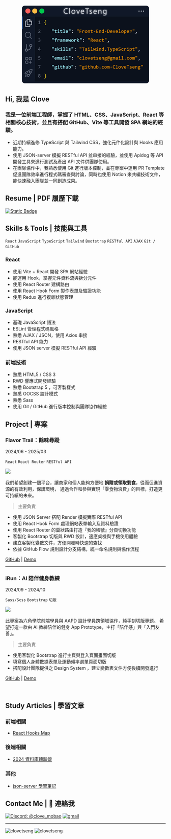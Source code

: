 
<p align="center">
 <img src="image/card.png" width="400px">
</p>

<h2>Hi, 我是 Clove</h2>
<h3>我是一位前端工程師，掌握了 HTML、CSS、JavaScript、React 等相關核心技術，並且有搭配 GitHub、Vite 等工具開發 SPA 網站的經驗。</h3>

- 近期持續進修 TypeScript 與 Tailwind CSS，強化元件化設計與 Hooks 應用能力。
- 使用 JSON-server 模擬 RESTful API 並串接的經驗，並使用 Apidog 等 API 開發工具來進行測試及產出 API 文件供團隊使用。
- 在團隊協作中，我熟悉使用 Git 進行版本控制，並在專案中運用 PR Template 促進團隊效率進行程式碼審查與討論，同時也使用 Notion 來共編技術文件，能快速融入團隊並一同創造成果。 

<!-- 👉 <a href="#"> 個人作品集網站 (建置中) </a> <br/>
<br> -->

## Resume | PDF 履歷下載
<a href="https://firebasestorage.googleapis.com/v0/b/mobaocoffee.appspot.com/o/%E6%9B%BE%E7%B9%AA%E7%92%87_%E5%89%8D%E7%AB%AF%E5%B7%A5%E7%A8%8B%E5%B8%AB_Resume.pdf?alt=media&token=b48e2eac-6252-4f51-8c27-e08c31112134">
<img alt="Static Badge" src="https://img.shields.io/badge/DOWNLOAD-8A2BE2">
</a>
<br/>


## Skills & Tools | 技能與工具
`React` `JavaScript` `TypeScript` `Tailwind` `Bootstrap` `RESTful API` `AJAX` `Git / GitHub` 
### React
- 使用 Vite + React 開發 SPA 網站經驗
- 能運用 Hook，掌握元件資料流與拆分元件
- 使用 React Router 建構路由
- 使用 React Hook Form 製作表單及驗證功能
- 使用 Redux 進行複雜狀態管理

### JavaScript
- 基礎 JavaScript 語法
- ESLint 管理程式碼風格
- 熟悉 AJAX / JSON，使用 Axios 串接
- RESTful API 能力
- 使用 JSON server 模擬 RESTful API 經驗

### 前端技術
- 熟悉 HTML5 / CSS 3
- RWD 響應式開發經驗
- 熟悉 Bootstrap 5 ，可客製樣式
- 熟悉 OOCSS 設計模式
- 熟悉 Sass
- 使用 Git / GitHub 進行版本控制與團隊協作經驗


## Project | 專案

### Flavor Trail：餘味尋蹤
2024/06 - 2025/03

`React` `React Router` `RESTful API` 

<img src="https://firebasestorage.googleapis.com/v0/b/mobaocoffee.appspot.com/o/Pasted%20image%2020250415172900.png?alt=media&token=08cce3a2-8a5b-4a99-8bd6-9917428faccd" width="300px"/>

我們希望創建一個平台，讓商家和個人能夠方便地 **捐贈或領取剩食**，從而促進資源的有效利用，保護環境， 通過合作和參與實現「零食物浪費」的目標，打造更可持續的未來。

> 主要負責

- 使用 JSON Server 搭配 Render 模擬實際 RESTful API
- 使用 React Hook Form 處理網站表單輸入及資料驗證
- 使用 React Router 的巢狀路由打造『我的帳號』分頁切換功能
- 客製化 Bootstrap 切版與 RWD 設計，適應桌機與手機使用體驗
- 建立客製化變數文件，方便開發時快速的查找
- 依據 GitHub Flow 規則設計分支結構，統一命名規則與協作流程

<a href="https://github.com/CloveTseng/flavor-trail-react" target="view_window">GitHub</a> | <a href="https://ariel0508.github.io/flavor-trail-react/" target="view_window">Demo</a>

---

### iRun：AI 陪伴健身教練
2024/09 - 2024/10

`Sass/Scss` `Bootstrap` `切版`

<img src="https://firebasestorage.googleapis.com/v0/b/mobaocoffee.appspot.com/o/%E8%9E%A2%E5%B9%95%E6%93%B7%E5%8F%96%E7%95%AB%E9%9D%A2%202025-05-02%20152912.png?alt=media&token=cf2f5499-4d01-4e68-835e-5d099250c5c3" width="300px"/>

此專案為六角學院前端學員與 AAPD 設計學員跨領域協作，純手刻切版專題。
希望打造一款由 AI 教練陪伴的健身 App Prototype，主打「陪伴感」與「入門友善」。

> 主要負責

- 使用客製化 Bootstrap 進行主頁與登入頁面畫面切版
- 填寫個人身體數據表單及運動頻率選單頁面切版
- 搭配設計團隊提供之 Design System ，建立變數表文件方便後續開發進行

<a href="https://github.com/CloveTseng/iRun" target="view_window">GitHub</a> | <a href="https://clovetseng.github.io/iRun/" target="view_window">Demo</a>


<br>

## Study Articles | 學習文章

### 前端相關
- [React Hooks Map](https://zenn.dev/chloetseng/articles/react-map-of-hooks)

### 後端相關
* [2024 資料庫體驗營](https://zenn.dev/chloetseng/articles/2024-sql-experience-camp)

### 其他
* [json-server 學習筆記]()

## Contact Me | 💬 連絡我

<a href="https://discord.gg/yzEaH8fhjE"><img src="https://img.shields.io/badge/%40clove_mobao-Discord-8A2BE2" alt="Discord: @clove_mobao"></a>
<a href="mailto:clovetseng@gmail.com"><img src="https://img.shields.io/badge/Gmail-D14836?style=for-the-badge&logo=gmail&logoColor=white" alt="gmail" ></a>

---
<img align="top" src="https://github-readme-stats.vercel.app/api?username=clovetseng&show_icons=true&theme=dark&title_color=d1d5ea&text_color=fcfcfc&border=true&locale=en" alt="clovetseng" /> <img align="top" src="https://github-readme-stats.vercel.app/api/top-langs?username=clovetseng&show_icons=true&locale=en&layout=compact&theme=dark" alt="clovetseng" />

<!--
**CloveTseng064/CloveTseng064** is a ✨ _special_ ✨ repository because its `README.md` (this file) appears on your GitHub profile.

Here are some ideas to get you started:

- 🔭 I’m currently working on ...
- 🌱 I’m currently learning ...
- 👯 I’m looking to collaborate on ...
- 🤔 I’m looking for help with ...
- 💬 Ask me about ...
- 📫 How to reach me: ...
- 😄 Pronouns: ...
- ⚡ Fun fact: ...
-->
